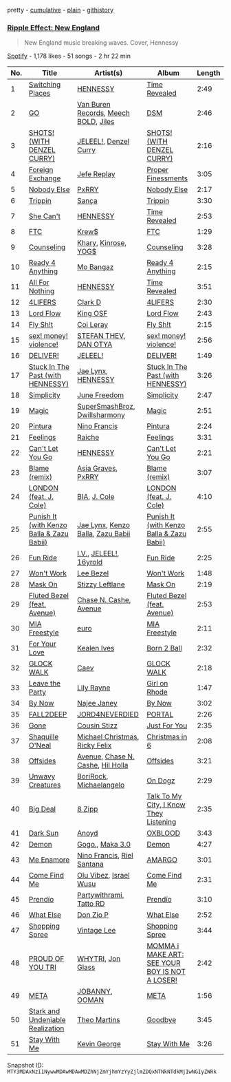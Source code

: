 pretty - [cumulative](/playlists/cumulative/37i9dQZF1DX37T6O68lz4o.md) - [plain](/playlists/plain/37i9dQZF1DX37T6O68lz4o) - [githistory](https://github.githistory.xyz/mackorone/spotify-playlist-archive/blob/main/playlists/plain/37i9dQZF1DX37T6O68lz4o)

### [Ripple Effect: New England](https://open.spotify.com/playlist/37i9dQZF1DX37T6O68lz4o)

> New England music breaking waves\. Cover, Hennessy

[Spotify](https://open.spotify.com/user/spotify) - 1,178 likes - 51 songs - 2 hr 22 min

| No. | Title | Artist(s) | Album | Length |
|---|---|---|---|---|
| 1 | [Switching Places](https://open.spotify.com/track/4b9lcB5dhuborp1CQQtYVX) | [HENNESSY](https://open.spotify.com/artist/0d3nLtBfguQFq20JzWSlIW) | [Time Revealed](https://open.spotify.com/album/1s3eyEhXxazd3sNV2Hgjv6) | 2:49 |
| 2 | [GO](https://open.spotify.com/track/3luKbicsES7gnLnEGng1yg) | [Van Buren Records](https://open.spotify.com/artist/2T6EOVQ5lAQc64poyLnXmj), [Meech BOLD](https://open.spotify.com/artist/3kv1DL4qsFPk2cPvfCqxrE), [Jiles](https://open.spotify.com/artist/7pnz0G9l89KK5iC6Beevcx) | [DSM](https://open.spotify.com/album/1p94kHVfSZ6nGQdsWJlvol) | 2:46 |
| 3 | [SHOTS! \(WITH DENZEL CURRY\)](https://open.spotify.com/track/01Oeql41yunzKzHyIfBWmr) | [JELEEL!](https://open.spotify.com/artist/1FX1BFU0DbHRYgKP83pA0d), [Denzel Curry](https://open.spotify.com/artist/6fxyWrfmjcbj5d12gXeiNV) | [SHOTS! \(WITH DENZEL CURRY\)](https://open.spotify.com/album/6MjsNxUERlhYyccLTaMtfS) | 2:16 |
| 4 | [Foreign Exchange](https://open.spotify.com/track/3XZ7gUANI9BW2gjpi68uIR) | [Jefe Replay](https://open.spotify.com/artist/10YCtOrm7mmH4F1nVXP2Sg) | [Proper Finessments](https://open.spotify.com/album/5tQurF5nC0kX2iiyggwTaJ) | 3:05 |
| 5 | [Nobody Else](https://open.spotify.com/track/42GQNRreA17dEBYxevJtpJ) | [PxRRY](https://open.spotify.com/artist/0PsWfG0oEt3Oz7Vlur7pkE) | [Nobody Else](https://open.spotify.com/album/1TS9pgjqXFmnk5qruolOUi) | 2:17 |
| 6 | [Trippin](https://open.spotify.com/track/6PGQMtYwFqt5VzVhRmPV9u) | [Sança](https://open.spotify.com/artist/1DSFf0RnfYrtNr0eKndzzc) | [Trippin](https://open.spotify.com/album/0fEDrdwRu1916EifKsXFyk) | 3:30 |
| 7 | [She Can't](https://open.spotify.com/track/79MnkyodPbTCrjS1oOmNt7) | [HENNESSY](https://open.spotify.com/artist/0d3nLtBfguQFq20JzWSlIW) | [Time Revealed](https://open.spotify.com/album/1s3eyEhXxazd3sNV2Hgjv6) | 2:53 |
| 8 | [FTC](https://open.spotify.com/track/49vS1cGhq1jMwqNQp3MtCj) | [Krew$](https://open.spotify.com/artist/2Q2bnfCHdRZfz6jktiJODz) | [FTC](https://open.spotify.com/album/4EtciFhEmfoAGjJESr2iXW) | 1:29 |
| 9 | [Counseling](https://open.spotify.com/track/5BwGvMLx9eTDR9XFNZ9tiQ) | [Khary](https://open.spotify.com/artist/4489Zgs4RNq2ZtSh3UnOxZ), [Kinrose](https://open.spotify.com/artist/6SUbi1ZVEswHqRUWsxmq2m), [YOG$](https://open.spotify.com/artist/22PiLADkpKIOBgYDt10UXI) | [Counseling](https://open.spotify.com/album/1CrZOtcNEuPhLcLUi4HMWS) | 3:28 |
| 10 | [Ready 4 Anything](https://open.spotify.com/track/2Ydl5VPrkqqFHMzYRO7EuM) | [Mo Bangaz](https://open.spotify.com/artist/7lIiOcOBI059zW6PY5Ghqg) | [Ready 4 Anything](https://open.spotify.com/album/31LNac4ernnooIrg87YCxA) | 2:15 |
| 11 | [All For Nothing](https://open.spotify.com/track/1FJ684PyHP16CRAowyVTt1) | [HENNESSY](https://open.spotify.com/artist/0d3nLtBfguQFq20JzWSlIW) | [Time Revealed](https://open.spotify.com/album/1s3eyEhXxazd3sNV2Hgjv6) | 3:51 |
| 12 | [4LIFERS](https://open.spotify.com/track/60flkro3V81oYYSo6uceUo) | [Clark D](https://open.spotify.com/artist/7DruDtmm0jIP34WP7PeuF4) | [4LIFERS](https://open.spotify.com/album/04KLHLLHNJUnkZzyeMqwiT) | 2:30 |
| 13 | [Lord Flow](https://open.spotify.com/track/5me40Wxw2M3Ubpcac1w8Mo) | [King OSF](https://open.spotify.com/artist/5VYWaw1z5luk9NZqMIX2fh) | [Lord Flow](https://open.spotify.com/album/4dAIVG07ZNhZvlt6ToMgWU) | 2:43 |
| 14 | [Fly Sh!t](https://open.spotify.com/track/3HbMXSKuTdKWChpvMIKhg5) | [Coi Leray](https://open.spotify.com/artist/6AMd49uBDJfhf30Ak2QR5s) | [Fly Sh!t](https://open.spotify.com/album/38tlAzTpYRs5lL14yBjLxj) | 2:15 |
| 15 | [sex! money! violence!](https://open.spotify.com/track/7JwV5GYsVIRW5wrJw3lvAI) | [STEFAN THEV](https://open.spotify.com/artist/3kggahr7S6paKpAN6EMKVM), [DAN OTYA](https://open.spotify.com/artist/4mFWbLSOiaF35VEop1bMG8) | [sex! money! violence!](https://open.spotify.com/album/4fnDaPd2fiWOqaakEU2jhJ) | 2:56 |
| 16 | [DELIVER!](https://open.spotify.com/track/6jhTj4vy4vD7n5EIFbuqJv) | [JELEEL!](https://open.spotify.com/artist/1FX1BFU0DbHRYgKP83pA0d) | [DELIVER!](https://open.spotify.com/album/2qHsiqMMKZAHysnRzYfmOn) | 1:49 |
| 17 | [Stuck In The Past \(with HENNESSY\)](https://open.spotify.com/track/3XfTIH7kTUFGT82HChugsO) | [Jae Lynx](https://open.spotify.com/artist/03lamRtaO7ZuCSn2qFfmMN), [HENNESSY](https://open.spotify.com/artist/0d3nLtBfguQFq20JzWSlIW) | [Stuck In The Past \(with HENNESSY\)](https://open.spotify.com/album/4eO9KVW2NxZzcpY7gd9Ypd) | 3:26 |
| 18 | [Simplicity](https://open.spotify.com/track/3dh3wF8WAbIEdXTIpbisxk) | [June Freedom](https://open.spotify.com/artist/7dYb5EKtRnRaWM0GQ12cKC) | [Simplicity](https://open.spotify.com/album/1P44V2EWQyzp6PHaA2XNzO) | 2:47 |
| 19 | [Magic](https://open.spotify.com/track/1YWISuNcZgLHivxlvhPIs1) | [SuperSmashBroz](https://open.spotify.com/artist/4o05vkR7aQMnPRbAqVk13x), [Dwillsharmony](https://open.spotify.com/artist/2YwDVfjkQC1aBQ9E7B5URm) | [Magic](https://open.spotify.com/album/1quB7jeEnFPoLu7oizB0xX) | 2:51 |
| 20 | [Pintura](https://open.spotify.com/track/4wMk2apRrJeBfiaBAEAK84) | [Nino Francis](https://open.spotify.com/artist/3V6C0b6qW61rD8dNhBgKdr) | [Pintura](https://open.spotify.com/album/3Wg7JaVfTrwcHEFXkquqvP) | 2:24 |
| 21 | [Feelings](https://open.spotify.com/track/1IoUc7el8qPFVFOC5jSfl7) | [Raiche](https://open.spotify.com/artist/4yaRDENYr8yAAlEUf23DRI) | [Feelings](https://open.spotify.com/album/2I0VwAeClbtch0ErYJbsDL) | 3:31 |
| 22 | [Can't Let You Go](https://open.spotify.com/track/2QKtxGVgEcIuR6l1MBH3Db) | [HENNESSY](https://open.spotify.com/artist/0d3nLtBfguQFq20JzWSlIW) | [Can't Let You Go](https://open.spotify.com/album/3hNiQ6sCsxdTsnE3I8B2jL) | 2:21 |
| 23 | [Blame \(remix\)](https://open.spotify.com/track/7rDh77xaoPnophuvAYfANm) | [Asia Graves](https://open.spotify.com/artist/7IXjTY5he0UiFRy4LXhJaG), [PxRRY](https://open.spotify.com/artist/0PsWfG0oEt3Oz7Vlur7pkE) | [Blame \(remix\)](https://open.spotify.com/album/2VwiW1og1PvSiCRTO3738f) | 3:07 |
| 24 | [LONDON \(feat\. J\. Cole\)](https://open.spotify.com/track/5vhrsx08dHh2QcVh1Rsiwt) | [BIA](https://open.spotify.com/artist/6veh5zbFpm31XsPdjBgPER), [J\. Cole](https://open.spotify.com/artist/6l3HvQ5sa6mXTsMTB19rO5) | [LONDON \(feat\. J\. Cole\)](https://open.spotify.com/album/5rIHQjM7xy35RYx9E3XaqS) | 4:10 |
| 25 | [Punish It \(with Kenzo Balla & Zazu Babii\)](https://open.spotify.com/track/3Q92WXFhCkzGBBgJfobh7z) | [Jae Lynx](https://open.spotify.com/artist/03lamRtaO7ZuCSn2qFfmMN), [Kenzo Balla](https://open.spotify.com/artist/7J7r6Srf58AAPsTJrEXMCp), [Zazu Babii](https://open.spotify.com/artist/3qZp7nxbIEtI8jArPhsJq1) | [Punish It \(with Kenzo Balla & Zazu Babii\)](https://open.spotify.com/album/1ZFkT51n7Y6QwFOkzlcloP) | 2:55 |
| 26 | [Fun Ride](https://open.spotify.com/track/6odnQEHPyQnbwJcoxknc0Y) | [I.V.](https://open.spotify.com/artist/5uVyNaEDJENiuKlE5wqpD0), [JELEEL!](https://open.spotify.com/artist/1FX1BFU0DbHRYgKP83pA0d), [16yrold](https://open.spotify.com/artist/1TlOcOaTgKTolKfAUeMHgM) | [Fun Ride](https://open.spotify.com/album/7xFLKp4DEWnAkpnAoMJ7oN) | 2:25 |
| 27 | [Won't Work](https://open.spotify.com/track/4IBMVdxph7uAxwIZDiFHza) | [Lee Bezel](https://open.spotify.com/artist/73lsSnZSw4FUrXyCtlKS1G) | [Won't Work](https://open.spotify.com/album/1b7jokgImdvyDld7j1Ruzk) | 1:48 |
| 28 | [Mask On](https://open.spotify.com/track/4rMRJg6GAZi98tHsKVOSy3) | [Stizzy Leftlane](https://open.spotify.com/artist/2dQwBBED5oUeKyHYU7R5VN) | [Mask On](https://open.spotify.com/album/2zlI0V7y7VANrVeARmm6bx) | 2:19 |
| 29 | [Fluted Bezel \(feat\. Avenue\)](https://open.spotify.com/track/1ytaL04DRs5sUnkhCyCWZH) | [Chase N\. Cashe](https://open.spotify.com/artist/6E2HWaoTqTZdHMWPbdsojr), [Avenue](https://open.spotify.com/artist/1zmCAD5TrrZxSJ9SJJ0PxE) | [Fluted Bezel \(feat\. Avenue\)](https://open.spotify.com/album/6lBDGveLf8ufxxLT6dWpcW) | 2:53 |
| 30 | [MIA Freestyle](https://open.spotify.com/track/2DAWd9getY6cG4mpUOBdt4) | [euro](https://open.spotify.com/artist/3d9x5nPJE3VL3ngxkZ6aUC) | [MIA Freestyle](https://open.spotify.com/album/4kXVVOTcmOs7kHG9Z5Qow2) | 2:11 |
| 31 | [For Your Love](https://open.spotify.com/track/0JLZELX39f1hT2zQ86rqNK) | [Kealen Ives](https://open.spotify.com/artist/7cT3GDK4WNe5ObGzdUbGds) | [Born 2 Ball](https://open.spotify.com/album/3TfAqPj5jVtzwGXK71YfS0) | 2:32 |
| 32 | [GLOCK WALK](https://open.spotify.com/track/4bM2rImmM5cM34Ibzv11cS) | [Caev](https://open.spotify.com/artist/0mkMBdJb4grjol3blckHxe) | [GLOCK WALK](https://open.spotify.com/album/1rTWZoxdxijxmxbt39B1no) | 2:18 |
| 33 | [Leave the Party](https://open.spotify.com/track/4tFF4rUola2OtZbesM6PFo) | [Lily Rayne](https://open.spotify.com/artist/04DqcxM5TVBjxdGwGlxACa) | [Girl on Rhode](https://open.spotify.com/album/5NHhAlpHoZPWzhEbg7nMga) | 1:47 |
| 34 | [By Now](https://open.spotify.com/track/29bVVMiVYtBoDhV56nQuyR) | [Najee Janey](https://open.spotify.com/artist/2whc6gja7yTVsL7EqWEQnF) | [By Now](https://open.spotify.com/album/2SFtO9DqVuZuK7X0znR1pm) | 3:02 |
| 35 | [FALL2DEEP](https://open.spotify.com/track/5XazvF0wTZqPzUjQNMbWqf) | [JORD4NEVERDIED](https://open.spotify.com/artist/2UPrUSRrUq2ZNSN7kiQFD6) | [PORTAL](https://open.spotify.com/album/5NB9B6DnDWSfr4VOSueGH6) | 2:26 |
| 36 | [Gone](https://open.spotify.com/track/37Deh2p4aLdEtQHXtm7AOE) | [Cousin Stizz](https://open.spotify.com/artist/0KpCz7V5XRkqKuM1JDf56O) | [Just For You](https://open.spotify.com/album/5gl8AaOhNL60AcYk2JLEE3) | 2:35 |
| 37 | [Shaquille O'Neal](https://open.spotify.com/track/1pn2A373ZsEUyX1FtEccOZ) | [Michael Christmas](https://open.spotify.com/artist/1POk07q5vJ4NcdOgkLyPzp), [Ricky Felix](https://open.spotify.com/artist/6fCDrr1iHSs1lmuJQ7cI6W) | [Christmas in 6](https://open.spotify.com/album/5rDayfk2s1XFr2Em7cnjGY) | 2:08 |
| 38 | [Offsides](https://open.spotify.com/track/5AxqdQDciWmbklClPebKp1) | [Avenue](https://open.spotify.com/artist/1zmCAD5TrrZxSJ9SJJ0PxE), [Chase N\. Cashe](https://open.spotify.com/artist/6E2HWaoTqTZdHMWPbdsojr), [Hil Holla](https://open.spotify.com/artist/3CxR5r0rfx3xPxIswkgm0p) | [Offsides](https://open.spotify.com/album/5nrhXsKDoqe3XXeYFf7OJM) | 3:21 |
| 39 | [Unwavy Creatures](https://open.spotify.com/track/7CL7eL9XeEXV7lLN2NkvIJ) | [BoriRock](https://open.spotify.com/artist/3KlJV8iotDsiPz2UGGHXeL), [Michaelangelo](https://open.spotify.com/artist/3aYQXcymMDktzapDd73jeE) | [On Dogz](https://open.spotify.com/album/2PqHquZ65ntIiPL0kPntnp) | 2:29 |
| 40 | [Big Deal](https://open.spotify.com/track/1udgouQALm6D0kHXPzAfzQ) | [8 Zipp](https://open.spotify.com/artist/77p4nWKhsjAqUXybLgycLZ) | [Talk To My City, I Know They Listening](https://open.spotify.com/album/1nR6MGrDpPkNjnvxJ58N5V) | 2:35 |
| 41 | [Dark Sun](https://open.spotify.com/track/6XzKrby7QrKlvCJpIL4gFp) | [Anoyd](https://open.spotify.com/artist/6zmyeByNsfskQHKnJT0F9L) | [OXBLOOD](https://open.spotify.com/album/4cH3MiF0iezXVLtixpcq4f) | 3:43 |
| 42 | [Demon](https://open.spotify.com/track/5lbUq4I5aA8a8KXD4F74mu) | [Gogo.](https://open.spotify.com/artist/2ZjHsrsF4aC1SpaVf9ZEhp), [Maka 3.0](https://open.spotify.com/artist/7zrePIYKlWxpTJkSaJge69) | [Demon](https://open.spotify.com/album/7izPjrAkBHW720mOBLsizQ) | 4:27 |
| 43 | [Me Enamore](https://open.spotify.com/track/0IIYgRbAacTBPBhBvqJyMA) | [Nino Francis](https://open.spotify.com/artist/3V6C0b6qW61rD8dNhBgKdr), [Riel Santana](https://open.spotify.com/artist/5lqkAKnq679k0QQWD3tqcd) | [AMARGO](https://open.spotify.com/album/6chzwZs0XxkACWKqDIqtyG) | 3:01 |
| 44 | [Come Find Me](https://open.spotify.com/track/01uqWW7DLwj0L7DCq9yX34) | [Olu Vibez](https://open.spotify.com/artist/4gWss5WLhs76gUsFACX7Rz), [Israel Wusu](https://open.spotify.com/artist/7v9HwZnQWL9zfACSgDqz3f) | [Come Find Me](https://open.spotify.com/album/2XQzzUca8vgM20qmAek72T) | 2:31 |
| 45 | [Prendío](https://open.spotify.com/track/3Sj44uPrlioAmGR8c5zCKv) | [Partywithrami](https://open.spotify.com/artist/61gpgVeT7ElOAy5IiItoCx), [Tatto RD](https://open.spotify.com/artist/3lcIJzukw4BIRATVEYXisw) | [Prendío](https://open.spotify.com/album/4Ch7xOR54Wxka7R6CLPEfv) | 3:10 |
| 46 | [What Else](https://open.spotify.com/track/6qEgF5pb5JzVewRtTaVUKp) | [Don Zio P](https://open.spotify.com/artist/3RBmwSWiwn0mL9j8dXHKTV) | [What Else](https://open.spotify.com/album/7LjebUycGZ0B9GTUS08wEy) | 2:52 |
| 47 | [Shopping Spree](https://open.spotify.com/track/36aRN8cZQOsNCzflng8p4u) | [Vintage Lee](https://open.spotify.com/artist/197t0dYfJx5S2mxxEHApdf) | [Shopping Spree](https://open.spotify.com/album/0R0ynonS1lOBtOik0EHeFv) | 3:44 |
| 48 | [PROUD OF YOU TRI](https://open.spotify.com/track/09COZZ6scdIaRSP8KQl2nV) | [WHYTRI](https://open.spotify.com/artist/4z1mmeq6Dsr43uwzLiTXys), [Jon Glass](https://open.spotify.com/artist/1u2PrmG6RI8ldR2974GdMn) | [MOMMA i MAKE ART: SEE YOUR BOY IS NOT A LOSER!](https://open.spotify.com/album/6uDLjfr1RrtYJOxkivdSFs) | 2:42 |
| 49 | [META](https://open.spotify.com/track/69pzcNpanhADxvrySSBRfG) | [JOBANNY](https://open.spotify.com/artist/4FLNvTxyvcl8ZWUfLFZec6), [OOMAN](https://open.spotify.com/artist/5WQtviAS1RwRjZIeaEzYVV) | [META](https://open.spotify.com/album/6ufR5T4toMvDta3OHDqPP8) | 1:56 |
| 50 | [Stark and Undeniable Realization](https://open.spotify.com/track/7cogdr4qLJrwDQ1mUnI4PM) | [Theo Martins](https://open.spotify.com/artist/0tjTmItQq8Eo1hsVvOf83D) | [Goodbye](https://open.spotify.com/album/05DPzSkBCG7Xd9wn6yiOXv) | 3:45 |
| 51 | [Stay With Me](https://open.spotify.com/track/6P1Yp094OOI7CWjXKG7f2C) | [Kevin George](https://open.spotify.com/artist/0UFKnbRkop5zKvIHhbnMCI) | [Stay With Me](https://open.spotify.com/album/6802nQBWrbQvbJbwLzpxwR) | 3:26 |

Snapshot ID: `MTY3MDAxNzI1NywwMDAwMDAwMDZhNjZmYjhmYzYyZjlmZDQxNTNkNTdkMjIwNGIyZWRk`

